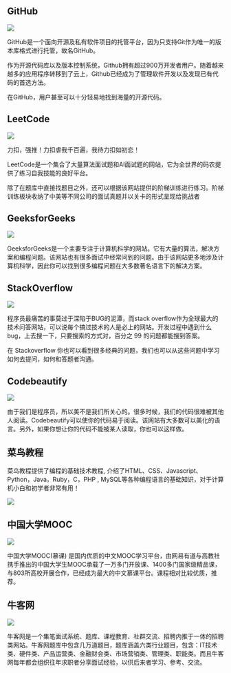 ## GitHub

![](https://lthub.ubc.ca/files/2021/06/GitHub-Logo.png)

GitHub是一个面向开源及私有软件项目的托管平台，因为只支持Git作为唯一的版本库格式进行托管，故名GitHub。

作为开源代码库以及版本控制系统，Github拥有超过900万开发者用户。随着越来越多的应用程序转移到了云上，Github已经成为了管理软件开发以及发现已有代码的首选方法。

在GitHub，用户甚至可以十分轻易地找到海量的开源代码。



## LeetCode

![](http://img.topjavaer.cn/img/力扣.jpeg)

力扣，强推！力扣虐我千百遍，我待力扣如初恋！

LeetCode是一个集合了大量算法面试题和AI面试题的网站，它为全世界的码农提供了练习自我技能的良好平台。

除了在题库中直接找题目之外，还可以根据该网站提供的阶梯训练进行练习。阶梯训练板块收纳了中美等不同公司的面试真题并以关卡的形式呈现给挑战者

## GeeksforGeeks

![](http://img.topjavaer.cn/img/image-20221105170338602.png)

GeeksforGeeks是一个主要专注于计算机科学的网站。它有大量的算法，解决方案和编程问题。该网站也有很多面试中经常问到的问题。由于该网站更多地涉及计算机科学，因此你可以找到很多编程问题在大多数著名语言下的解决方案。

## StackOverflow

![](http://img.topjavaer.cn/img/image-20221105170639698.png)

程序员最痛苦的事莫过于深陷于BUG的泥潭，而stack overflow作为全球最大的技术问答网站，可以说每个搞过技术的人是必上的网站。开发过程中遇到什么 bug，上去搜一下，只要搜索的方式对，百分之 99 的问题都能搜到答案。

在 Stackoverflow 你也可以看到很多经典的问题，我们也可以从这些问题中学习如何去提问，如何和答题者沟通。

## Codebeautify

![](http://img.topjavaer.cn/img/image-20221105170740833.png)

由于我们是程序员，所以美不是我们所关心的。很多时候，我们的代码很难被其他人阅读。Codebeautify可以使你的代码易于阅读。该网站有大多数可以美化的语言。另外，如果你想让你的代码不能被某人读取，你也可以这样做。



## 菜鸟教程

菜鸟教程提供了编程的基础技术教程, 介绍了HTML、CSS、Javascript、Python，Java，Ruby，C，PHP , MySQL等各种编程语言的基础知识，对于计算机小白和初学者非常有用！

![](http://img.topjavaer.cn/img/image-20221110233257596.png)



## 中国大学MOOC

![](http://img.topjavaer.cn/img/image-20221110233700261.png)

中国大学MOOC(慕课) 是国内优质的中文MOOC学习平台，由网易有道与高教社携手推出的中国大学生MOOC承载了一万多门开放课、1400多门国家级精品课，与803所高校开展合作，已经成为最大的中文慕课平台。课程相对比较优质，推荐。



## 牛客网

![](http://img.topjavaer.cn/img/image-20221110233635419.png)

牛客网是一个集笔面试系统、题库、课程教育、社群交流、招聘内推于一体的招聘类网站。牛客网题库中包含几万道题目，题库涵盖六类行业题目，包含：IT技术类、硬件类、产品运营类、金融财会类、市场营销类、管理类、职能类。而且牛客网每年都会组织往年求职者分享面试经验，以供后来者学习、参考、交流。
